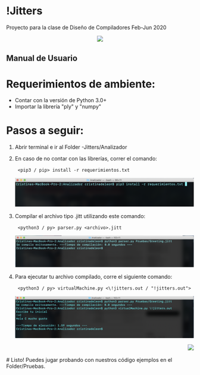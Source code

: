 # !Jitters
Proyecto para la clase de Diseño de Compiladores Feb-Jun 2020

<p align="center">
  <img  src="https://www.imore.com/sites/imore.com/files/styles/large/public/field/image/2020/04/jitters-pic.png?itok=2jRJA0Ni">
</p>

## Manual de Usuario

##

# Requerimientos de ambiente:

- Contar con la versión de Python 3.0+
- Importar la librería &quot;ply&quot; y &quot;numpy&quot;

# Pasos a seguir:

1. Abrir terminal e ir al Folder -Jitters/Analizador

2. En caso de no contar con las librerías, correr el comando:

		<pip3 / pip> install -r requerimientos.txt

	![](Images/1.png)

3. Compilar el archivo tipo .jitt utilizando este comando:

		<python3 / py> parser.py <archivo>.jitt

	![](Images/2.png)

4. Para ejecutar tu archivo compilado, corre el siguiente comando:

		<python3 / py> virtualMachine.py <\!jitters.out / "!jitters.out">

	![](Images/3.png)

<p align="right">
   <img  src="https://dodo.ac/np/images/thumb/e/ed/Jitters_PC_icon.png/124px-Jitters_PC_icon.png">
</p>
# Listo! Puedes jugar probando con nuestros código ejemplos en el Folder/Pruebas.

